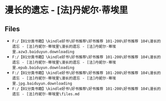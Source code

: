 # 漫长的遗忘 - [法]丹妮尔·蒂埃里

## Files

- `F:/【01分类书籍】\kindle好书\好书推荐\好书推荐 101-200\好书推荐 104\漫长的遗忘 - [法]丹妮尔·蒂埃里\漫长的遗忘 - [法]丹妮尔·蒂埃里.azw3.baiduyun.downloading`
- `F:/【01分类书籍】\kindle好书\好书推荐\好书推荐 101-200\好书推荐 104\漫长的遗忘 - [法]丹妮尔·蒂埃里\漫长的遗忘 - [法]丹妮尔·蒂埃里.epub.baiduyun.downloading`
- `F:/【01分类书籍】\kindle好书\好书推荐\好书推荐 101-200\好书推荐 104\漫长的遗忘 - [法]丹妮尔·蒂埃里\漫长的遗忘 - [法]丹妮尔·蒂埃里.jpg.baiduyun.downloading`
- `F:/【01分类书籍】\kindle好书\好书推荐\好书推荐 101-200\好书推荐 104\漫长的遗忘 - [法]丹妮尔·蒂埃里\files.md`
